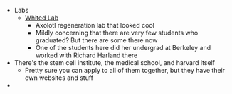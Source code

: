 - Labs
	- [Whited Lab](https://www.whitedlab.com/)
		- Axolotl regeneration lab that looked cool
		- Mildly concerning that there are very few students who graduated? But there are some there now
		- One of the students here did her undergrad at Berkeley and worked with Richard Harland there
- There's the stem cell institute, the medical school, and harvard itself
	- Pretty sure you can apply to all of them together, but they have their own websites and stuff
-